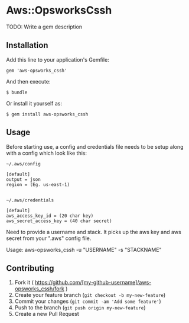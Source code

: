 # Aws::OpsworksCssh

TODO: Write a gem description

## Installation

Add this line to your application's Gemfile:

    gem 'aws-opsworks_cssh'

And then execute:

    $ bundle

Or install it yourself as:

    $ gem install aws-opsworks_cssh

## Usage

Before starting use, a config and credentials file needs to be setup along with a config which look like this:

    ~/.aws/config

    [default]
    output = json
    region = (Eg. us-east-1)


    ~/.aws/credentials

    [default]
    aws_access_key_id = (20 char key)
    aws_secret_access_key = (40 char secret)



Need to provide a username and stack. It picks up the aws key and aws secret from your ".aws" config file.

Usage: aws-opsworks_cssh -u "USERNAME" -s "STACKNAME"


## Contributing

1. Fork it ( https://github.com/[my-github-username]/aws-opsworks_cssh/fork )
2. Create your feature branch (`git checkout -b my-new-feature`)
3. Commit your changes (`git commit -am 'Add some feature'`)
4. Push to the branch (`git push origin my-new-feature`)
5. Create a new Pull Request

